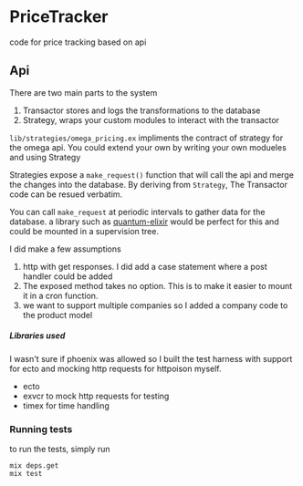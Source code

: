 # PriceTracker

code for price tracking based on api

## Api

There are two main parts to the system
1. Transactor stores and logs the transformations to the database
2. Strategy, wraps your custom modules to interact with the transactor

`lib/strategies/omega_pricing.ex` impliments the contract of strategy
for the omega api. You could extend your own by writing your own modueles
and using Strategy

Strategies expose a `make_request()` function that will call the api and
merge the changes into the database. By deriving from `Strategy`,
The Transactor code can be resued verbatim.

You can call `make_request` at periodic intervals to gather data
for the database. a library such as [quantum-elixir](https://github.com/c-rack/quantum-elixir)
would be perfect for this and could be mounted in a supervision tree.

I did make a few assumptions

1. http with get responses. I did add a case statement where a post handler could be added
2. The exposed method takes no option. This is to make it easier to mount it in a cron function.
3. we want to support multiple companies so I added a company code to the product model

##### Libraries used

I wasn't sure if phoenix was allowed so I built the test harness with
support for ecto and mocking http requests for httpoison myself.


* ecto
* exvcr to mock http requests for testing
* timex for time handling

### Running tests

to run the tests, simply run 
```
mix deps.get
mix test
```
